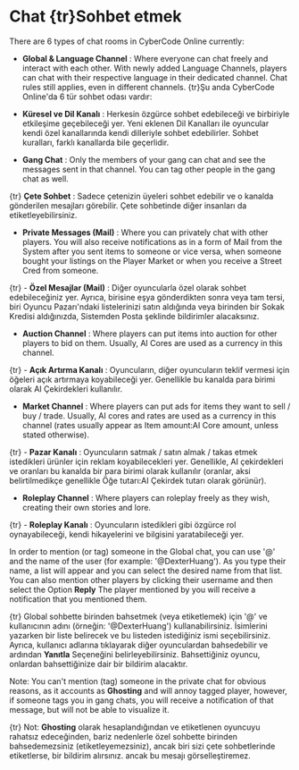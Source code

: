 # Chat {tr}Sohbet etmek 


There are 6 types of chat rooms in CyberCode Online currently: 
- **Global & Language Channel** : Where everyone can chat freely and interact with each other. With newly added Language Channels, players can chat with their respective language in their dedicated channel. Chat rules still applies, even in different channels.
{tr}Şu anda CyberCode Online'da 6 tür sohbet odası vardır:
- **Küresel ve Dil Kanalı** : Herkesin özgürce sohbet edebileceği ve birbiriyle etkileşime geçebileceği yer. Yeni eklenen Dil Kanalları ile oyuncular kendi özel kanallarında kendi dilleriyle sohbet edebilirler. Sohbet kuralları, farklı kanallarda bile geçerlidir.
 
- **Gang Chat** : Only the members of your gang can chat and see the messages sent in that channel. You can tag other people in the gang chat as well.

{tr} **Çete Sohbet** : Sadece çetenizin üyeleri sohbet edebilir ve o kanalda gönderilen mesajları görebilir. Çete sohbetinde diğer insanları da etiketleyebilirsiniz.

- **Private Messages (Mail)** : Where you can privately chat with other players. You will also receive notifications as in a form of Mail from the System after you sent items to someone or vice versa, when someone bought your listings on the Player Market or when you receive a Street Cred from someone.

{tr} - **Özel Mesajlar (Mail)** : Diğer oyuncularla özel olarak sohbet edebileceğiniz yer. Ayrıca, birisine eşya gönderdikten sonra veya tam tersi, biri Oyuncu Pazarı'ndaki listelerinizi satın aldığında veya birinden bir Sokak Kredisi aldığınızda, Sistemden Posta şeklinde bildirimler alacaksınız.

- **Auction Channel** : Where players can put items into auction for other players to bid on them. Usually, AI Cores are used as a currency in this channel.

{tr} - **Açık Artırma Kanalı** : Oyuncuların, diğer oyuncuların teklif vermesi için öğeleri açık artırmaya koyabileceği yer. Genellikle bu kanalda para birimi olarak AI Çekirdekleri kullanılır.

- **Market Channel** : Where players can put ads for items they want to sell / buy / trade. Usually, AI cores and rates are used as a currency in this channel (rates usually appear as Item amount:AI Core amount, unless stated otherwise).

{tr} - **Pazar Kanalı** : Oyuncuların satmak / satın almak / takas etmek istedikleri ürünler için reklam koyabilecekleri yer. Genellikle, AI çekirdekleri ve oranları bu kanalda bir para birimi olarak kullanılır (oranlar, aksi belirtilmedikçe genellikle Öğe tutarı:AI Çekirdek tutarı olarak görünür).

- **Roleplay Channel** : Where players can roleplay freely as they wish, creating their own stories and lore.

{tr} - **Roleplay Kanalı** : Oyuncuların istedikleri gibi özgürce rol oynayabileceği, kendi hikayelerini ve bilgisini yaratabileceği yer.

In order to mention (or tag) someone in the Global chat, you can use '@' and the name of the user (for example: '@DexterHuang'). As you type their name, a list will appear and you can select the desired name from that list. You can also mention other players by clicking their username and then select the Option **Reply** The player mentioned by you will receive a notification that you mentioned them.

{tr} Global sohbette birinden bahsetmek (veya etiketlemek) için '@' ve kullanıcının adını (örneğin: '@DexterHuang') kullanabilirsiniz. İsimlerini yazarken bir liste belirecek ve bu listeden istediğiniz ismi seçebilirsiniz. Ayrıca, kullanıcı adlarına tıklayarak diğer oyunculardan bahsedebilir ve ardından **Yanıtla** Seçeneğini belirleyebilirsiniz. Bahsettiğiniz oyuncu, onlardan bahsettiğinize dair bir bildirim alacaktır.

Note: You can't mention (tag) someone in the private chat for obvious reasons, as it accounts as **Ghosting** and will annoy tagged player, however, if someone tags you in gang chats, you will receive a notification of that message, but will not be able to visualize it. 

{tr} Not: **Ghosting** olarak hesaplandığından ve etiketlenen oyuncuyu rahatsız edeceğinden, bariz nedenlerle özel sohbette birinden bahsedemezsiniz (etiketleyemezsiniz), ancak biri sizi çete sohbetlerinde etiketlerse, bir bildirim alırsınız. ancak bu mesajı görselleştiremez.
